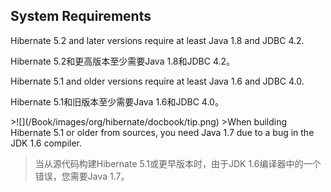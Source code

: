 ## System Requirements

Hibernate 5.2 and later versions require at least Java 1.8 and JDBC 4.2.

Hibernate 5.2和更高版本至少需要Java 1.8和JDBC 4.2。

Hibernate 5.1 and older versions require at least Java 1.6 and JDBC 4.0.

Hibernate 5.1和旧版本至少需要Java 1.6和JDBC 4.0。

<div id="admonitionblockTip">
>![](/Book/images/org/hibernate/docbook/tip.png) 
>When building Hibernate 5.1 or older from sources, you need Java 1.7 due to a bug in the JDK 1.6 compiler. 
 
>当从源代码构建Hibernate 5.1或更早版本时，由于JDK 1.6编译器中的一个错误，您需要Java 1.7。
</div>



